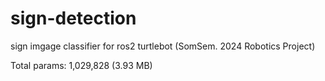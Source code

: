 # sign-detection

sign imgage classifier for ros2 turtlebot (SomSem. 2024 Robotics Project)

 Total params: 1,029,828 (3.93 MB)
